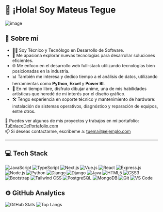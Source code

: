 # 👋 ¡Hola! Soy Mateus Tegue 
![image](https://github.com/user-attachments/assets/0d29c595-9f0f-44b9-b171-7f7f3e6e4fa9)

## 🌱 Sobre mí
- 👨‍💻 Soy Técnico y Tecnólogo en Desarrollo de Software.  
- 🚀 Me apasiona explorar nuevas tecnologías para desarrollar soluciones eficientes.
- 🌐 Me enfoco en el desarrollo web full-stack utilizando tecnologías bien posicionadas en la industria.
- 📊 También me interesa y dedico tiempo a el análisis de datos, utilizando herramientas como **Python**, **Excel** y **Power BI**.
- 🎨 En mi tiempo libre, disfruto dibujar anime, una de mis habilidades artísticas que heredé de mi interés por el diseño gráfico.
- 🛠️ Tengo experiencia en soporte técnico y mantenimiento de hardware: instalación de sistemas operativos, diagnóstico y reparación de equipos, entre otros.

📎 Puedes ver algunos de mis proyectos y trabajos en mi portafolio: [TuEnlaceDePortafolio.com](https://TuEnlaceDePortafolio.com)  
📫 Si deseas contactarme, escríbeme a: [tuemail@ejemplo.com](mailto:tuemail@ejemplo.com)

---

## 💻 Tech Stack

![JavaScript](https://img.shields.io/badge/JavaScript-%23F7DF1E.svg?logo=javascript&logoColor=black)
![TypeScript](https://img.shields.io/badge/TypeScript-%23007ACC.svg?logo=typescript&logoColor=white)
![Next.js](https://img.shields.io/badge/Next.js-000000?logo=nextdotjs&logoColor=white)
![Vue.js](https://img.shields.io/badge/Vue.js-35495E?logo=vue.js&logoColor=4FC08D)
![React](https://img.shields.io/badge/React-%2320232a.svg?logo=react&logoColor=%2361DAFB)
![Express.js](https://img.shields.io/badge/Express.js-404D59?logo=express&logoColor=white)
![Node.js](https://img.shields.io/badge/Node.js-339933?logo=node.js&logoColor=white)
![Python](https://img.shields.io/badge/Python-3670A0?logo=python&logoColor=ffdd54)
![Django](https://img.shields.io/badge/Django-092E20?logo=django&logoColor=white)
![Django](https://img.shields.io/badge/DRF-REST%20Framework-cc3333?logo=django&logoColor=white)
![Java](https://img.shields.io/badge/Java-ED8B00?logo=java&logoColor=white)
![HTML5](https://img.shields.io/badge/HTML5-E34F26?logo=html5&logoColor=white)
![CSS3](https://img.shields.io/badge/CSS3-1572B6?logo=css3&logoColor=white)
![Bootstrap](https://img.shields.io/badge/Bootstrap-7952B3?logo=bootstrap&logoColor=white)
![Tailwind CSS](https://img.shields.io/badge/TailwindCSS-38B2AC?logo=tailwind-css&logoColor=white)
![PostgreSQL](https://img.shields.io/badge/PostgreSQL-316192?logo=postgresql&logoColor=white)
![MongoDB](https://img.shields.io/badge/MongoDB-47A248?logo=mongodb&logoColor=white)
![Git](https://img.shields.io/badge/Git-F05032?logo=git&logoColor=white)
![VS Code](https://img.shields.io/badge/VS%20Code-007ACC?logo=visual-studio-code&logoColor=white)


## ⚙️ GitHub Analytics

![GitHub Stats](https://github-readme-stats.vercel.app/api?username=MateusTegue&show_icons=true&theme=radical)
![Top Langs](https://github-readme-stats.vercel.app/api/top-langs/?username=MateusTegue&layout=compact&theme=radical)





